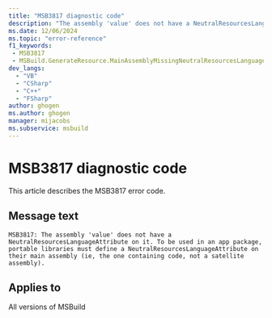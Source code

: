 ```yaml
---
title: "MSB3817 diagnostic code"
description: "The assembly 'value' does not have a NeutralResourcesLanguageAttribute on it. To be used in an app package, portable libraries must define a NeutralResourcesLanguageAttribute on their main assembly (ie, the one containing code, not a satellite assembly)."
ms.date: 12/06/2024
ms.topic: "error-reference"
f1_keywords:
 - MSB3817
 - MSBuild.GenerateResource.MainAssemblyMissingNeutralResourcesLanguage
dev_langs:
  - "VB"
  - "CSharp"
  - "C++"
  - "FSharp"
author: ghogen
ms.author: ghogen
manager: mijacobs
ms.subservice: msbuild
---
```


# MSB3817 diagnostic code

<!-- :::ErrorDefinitionDescription::: -->
<!-- :::editable-content name="introDescription"::: -->
This article describes the MSB3817 error code.
<!-- :::editable-content-end::: -->

## Message text

`MSB3817: The assembly 'value' does not have a NeutralResourcesLanguageAttribute on it. To be used in an app package, portable libraries must define a NeutralResourcesLanguageAttribute on their main assembly (ie, the one containing code, not a satellite assembly).`

<!-- :::editable-content name="postOutputDescription"::: -->
<!--
{StrBegin="MSB3817: "}
-->
<!-- :::editable-content-end::: -->
<!-- :::ErrorDefinitionDescription-end::: -->

## Applies to

All versions of MSBuild
